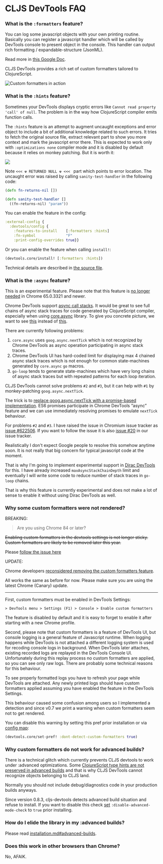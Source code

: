 # CLJS DevTools FAQ

### What is the `:formatters` feature?

You can log some javascript objects with your own printing routine.
Basically you can register a javascript handler which will be called by
DevTools console to present object in the console. This handler
can output rich formatting / expandable-structure (JsonML).

Read more in [this Google Doc][10].

CLJS DevTools provides a rich set of custom formatters tailored to ClojureScript.

![Custom formatters in action][14]

### What is the `:hints` feature?

Sometimes your DevTools displays cryptic errors like `Cannot read property 'call' of null`.
The problem is in the way how ClojureScript compiler emits function calls.

The `:hints` feature is an attempt to augment uncaught exceptions and error object to include a bit of additional knowledge related to such errors.
It tries to fetch the original source file, extract relevant part to show you more context and mark the javascript error there.
This is expected to work only with `:optimizations none` compiler mode and it is disabled by default because it relies on monkey patching.
But it is worth it:

<img src="https://box.binaryage.com/cljs-devtools-sanity-hint.png">

Note `<<< ☢ RETURNED NULL ☢ <<< ` part which points to error location. The uncaught error was raised by calling `sanity-test-handler` in the following code:

```clojure
(defn fn-returns-nil [])

(defn sanity-test-handler []
  ((fn-returns-nil) "param"))
```

You can enable the feature in the config:

```clojure
:external-config {
  :devtools/config {
    :features-to-install    [:formatters :hints]
    :fn-symbol              "F"
    :print-config-overrides true}}
```

Or you can enable the feature when calling `install!`:

```clojure
(devtools.core/install! [:formatters :hints])
```

Technical details are described in [the source file][11].

### What is the `:async` feature?

This is an experimental feature. Please note that this feature is [no longer needed](https://github.com/binaryage/cljs-devtools/issues/20) in Chrome 65.0.3321 and newer.

Chrome DevTools support [async call stacks][1]. It would be great to see full chains of async stack traces for code generated by
 ClojureScript compiler, especially when using [core.async][2] library. To give you concrete picture, we want to see [this][3] instead of [this][4].

There are currently following problems:

1. `core.async` uses `goog.async.nextTick` which is not recognized by Chrome DevTools as async operation participating in async stack traces.
2. Chrome DevTools UI has hard-coded limit for displaying max 4 chained async stack traces which is not enough for common state-machines generated by `core.async` `go` macros.
3. `go-loop` tends to generate state-machines which have very long chains of async stack traces but with repeated patterns for each loop iteration.

CLJS DevTools cannot solve problems `#2` and `#3`, but it can help with `#1` by monkey-patching `goog.async.nextTick`.

The trick is to [replace goog.async.nextTick with a promise-based implementation][5].
ES6 promises participate in Chrome DevTools “async” feature and we can use immediately resolving promises to emulate `nextTick` behaviour.

For problems `#2` and `#3`. I have raised the issue in Chromium issue tracker as [issue #622506][6]. If you want to follow the issue it is also [issue #20][7] in our issue tracker.

Realistically I don't expect Google people to resolve this somehow anytime soon. It is not really that big concern for typical javascript code at the moment.

That is why I'm going to implement experimental support in [Dirac DevTools][8] for this. I have already increased `maxAsyncStackChainDepth`
limit and eventually I will write some code to reduce number of stack traces in `go-loop` chains.

That is why this feature is currently experimental and does not make a lot of sense to enable it without using Dirac DevTools as well.

### Why some custom formatters were not rendered?

BREAKING:

> Are you using Chrome 84 or later?

~~Enabling custom formatters in the devtools settings is not longer sticky.~~ 
~~Custom formatters are likely to be removed later this year.~~

Please [follow the issue here](https://github.com/binaryage/cljs-devtools/issues/55)

UPDATE:

Chrome developers [reconsidered removing the custom formatters feature](https://github.com/binaryage/cljs-devtools/issues/55#issuecomment-632384007).  

All works the same as before for now. Please make sure you are using the latest Chrome (Canary) update.

---

First, custom formatters must be enabled in DevTools Settings:

`> DevTools menu > Settings (F1) > Console > Enable custom formatters`

The feature is disabled by default and it is easy to forget to enable it after starting with a new Chrome profile.

Second, please note that custom formatters is a feature of DevTools UI, but console logging is a general feature of Javascript runtime.
When logging happens while DevTools is not attached a different logging system is used for recoding console logs in background.
When DevTools later attaches, existing recorded logs are replayed in the DevTools Console UI. Unfortunately during this replay process
no custom formatters are applied, so you can see only raw logs. There are probably some technical reasons for this behaviour.

To see properly formatted logs you have to refresh your page while DevTools are attached. Any newly printed logs should have
custom formatters applied assuming you have enabled the feature in the DevTools Settings.

This behaviour caused some confusion among users so I implemented a detection and since v0.7 we print a warning
when custom formatters seem not to get rendered.

You can disable this warning by setting this pref prior installation or via [config map][9]:

```clojure
(devtools.core/set-pref! :dont-detect-custom-formatters true)
```

### Why custom formatters do not work for advanced builds?

There is a technical glitch which currently prevents CLJS devtools to work under
:advanced optimizations. Some [ClojureScript type hints are not preserved in advanced builds][12]
and that is why CLJS DevTools cannot recognize objects belonging to CLJS land.

Normally you should not include debug/diagnostics code in your production builds anyways.

Since version 0.8.3, cljs-devtools detects advanced build situation and refuse to install.
If you want to disable this check [set](configuration.md) `:disable-advanced-mode-check` to `true` prior installing.

### How do I elide the library in my :advanced builds?

Please read [installation.md#advanced-builds][13].

### Does this work in other browsers than Chrome?

No, AFAIK.

[1]: http://www.html5rocks.com/en/tutorials/developertools/async-call-stack
[2]: https://github.com/clojure/core.async
[3]: https://box.binaryage.com/core-async-long-stack-traces.png
[4]: https://box.binaryage.com/core-async-normal-traces.png
[5]: https://github.com/binaryage/cljs-devtools/blob/master/src/lib/devtools/async.cljs
[6]: https://bugs.chromium.org/p/chromium/issues/detail?id=622506
[7]: https://github.com/binaryage/cljs-devtools/issues/20
[8]: https://github.com/binaryage/dirac
[9]: https://github.com/binaryage/cljs-devtools/blob/master/docs/configuration.md
[10]: https://docs.google.com/document/d/1FTascZXT9cxfetuPRT2eXPQKXui4nWFivUnS_335T3U
[11]: https://github.com/binaryage/cljs-devtools/blob/master/src/lib/devtools/hints.cljs
[12]: http://dev.clojure.org/jira/browse/CLJS-1249
[13]: installation.md#advanced-builds
[14]: https://box.binaryage.com/cljs-devtools-sample-full.png
